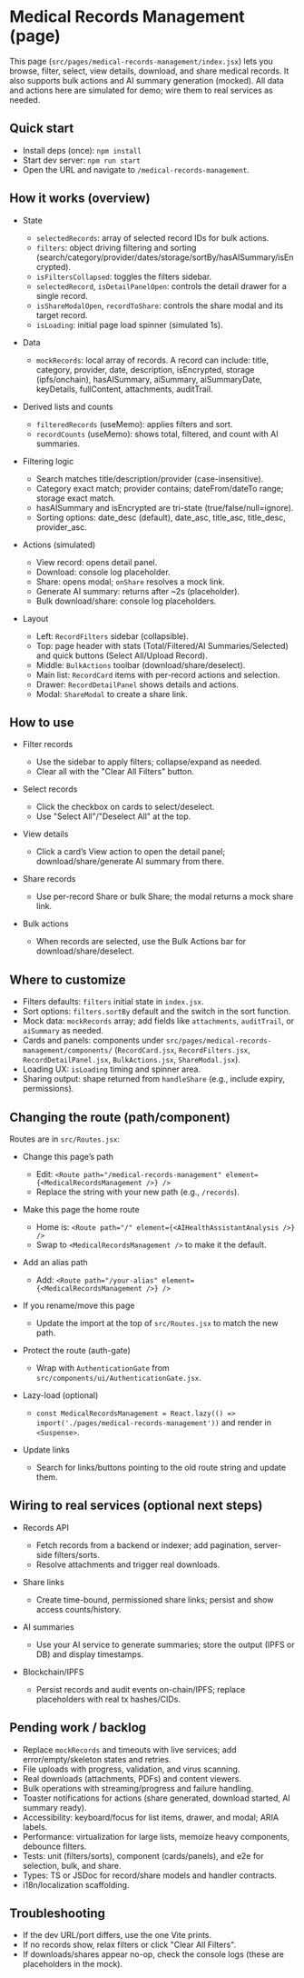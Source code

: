 # Medical Records Management (page)

This page (`src/pages/medical-records-management/index.jsx`) lets you browse, filter, select, view details, download, and share medical records. It also supports bulk actions and AI summary generation (mocked). All data and actions here are simulated for demo; wire them to real services as needed.

## Quick start

- Install deps (once): `npm install`
- Start dev server: `npm run start`
- Open the URL and navigate to `/medical-records-management`.

## How it works (overview)

- State
  - `selectedRecords`: array of selected record IDs for bulk actions.
  - `filters`: object driving filtering and sorting (search/category/provider/dates/storage/sortBy/hasAISummary/isEncrypted).
  - `isFiltersCollapsed`: toggles the filters sidebar.
  - `selectedRecord`, `isDetailPanelOpen`: controls the detail drawer for a single record.
  - `isShareModalOpen`, `recordToShare`: controls the share modal and its target record.
  - `isLoading`: initial page load spinner (simulated 1s).

- Data
  - `mockRecords`: local array of records. A record can include: title, category, provider, date, description, isEncrypted, storage (ipfs/onchain), hasAISummary, aiSummary, aiSummaryDate, keyDetails, fullContent, attachments, auditTrail.

- Derived lists and counts
  - `filteredRecords` (useMemo): applies filters and sort.
  - `recordCounts` (useMemo): shows total, filtered, and count with AI summaries.

- Filtering logic
  - Search matches title/description/provider (case-insensitive).
  - Category exact match; provider contains; dateFrom/dateTo range; storage exact match.
  - hasAISummary and isEncrypted are tri-state (true/false/null=ignore).
  - Sorting options: date_desc (default), date_asc, title_asc, title_desc, provider_asc.

- Actions (simulated)
  - View record: opens detail panel.
  - Download: console log placeholder.
  - Share: opens modal; `onShare` resolves a mock link.
  - Generate AI summary: returns after ~2s (placeholder).
  - Bulk download/share: console log placeholders.

- Layout
  - Left: `RecordFilters` sidebar (collapsible).
  - Top: page header with stats (Total/Filtered/AI Summaries/Selected) and quick buttons (Select All/Upload Record).
  - Middle: `BulkActions` toolbar (download/share/deselect).
  - Main list: `RecordCard` items with per-record actions and selection.
  - Drawer: `RecordDetailPanel` shows details and actions.
  - Modal: `ShareModal` to create a share link.

## How to use

- Filter records
  - Use the sidebar to apply filters; collapse/expand as needed.
  - Clear all with the "Clear All Filters" button.

- Select records
  - Click the checkbox on cards to select/deselect.
  - Use "Select All"/"Deselect All" at the top.

- View details
  - Click a card’s View action to open the detail panel; download/share/generate AI summary from there.

- Share records
  - Use per-record Share or bulk Share; the modal returns a mock share link.

- Bulk actions
  - When records are selected, use the Bulk Actions bar for download/share/deselect.

## Where to customize

- Filters defaults: `filters` initial state in `index.jsx`.
- Sort options: `filters.sortBy` default and the switch in the sort function.
- Mock data: `mockRecords` array; add fields like `attachments`, `auditTrail`, or `aiSummary` as needed.
- Cards and panels: components under `src/pages/medical-records-management/components/` (`RecordCard.jsx`, `RecordFilters.jsx`, `RecordDetailPanel.jsx`, `BulkActions.jsx`, `ShareModal.jsx`).
- Loading UX: `isLoading` timing and spinner area.
- Sharing output: shape returned from `handleShare` (e.g., include expiry, permissions).

## Changing the route (path/component)

Routes are in `src/Routes.jsx`:

- Change this page’s path
  - Edit: `<Route path="/medical-records-management" element={<MedicalRecordsManagement />} />`
  - Replace the string with your new path (e.g., `/records`).

- Make this page the home route
  - Home is: `<Route path="/" element={<AIHealthAssistantAnalysis />} />`
  - Swap to `<MedicalRecordsManagement />` to make it the default.

- Add an alias path
  - Add: `<Route path="/your-alias" element={<MedicalRecordsManagement />} />`

- If you rename/move this page
  - Update the import at the top of `src/Routes.jsx` to match the new path.

- Protect the route (auth-gate)
  - Wrap with `AuthenticationGate` from `src/components/ui/AuthenticationGate.jsx`.

- Lazy-load (optional)
  - `const MedicalRecordsManagement = React.lazy(() => import('./pages/medical-records-management'))` and render in `<Suspense>`.

- Update links
  - Search for links/buttons pointing to the old route string and update them.

## Wiring to real services (optional next steps)

- Records API
  - Fetch records from a backend or indexer; add pagination, server-side filters/sorts.
  - Resolve attachments and trigger real downloads.

- Share links
  - Create time-bound, permissioned share links; persist and show access counts/history.

- AI summaries
  - Use your AI service to generate summaries; store the output (IPFS or DB) and display timestamps.

- Blockchain/IPFS
  - Persist records and audit events on-chain/IPFS; replace placeholders with real tx hashes/CIDs.

## Pending work / backlog

- Replace `mockRecords` and timeouts with live services; add error/empty/skeleton states and retries.
- File uploads with progress, validation, and virus scanning.
- Real downloads (attachments, PDFs) and content viewers.
- Bulk operations with streaming/progress and failure handling.
- Toaster notifications for actions (share generated, download started, AI summary ready).
- Accessibility: keyboard/focus for list items, drawer, and modal; ARIA labels.
- Performance: virtualization for large lists, memoize heavy components, debounce filters.
- Tests: unit (filters/sorts), component (cards/panels), and e2e for selection, bulk, and share.
- Types: TS or JSDoc for record/share models and handler contracts.
- i18n/localization scaffolding.

## Troubleshooting

- If the dev URL/port differs, use the one Vite prints.
- If no records show, relax filters or click "Clear All Filters".
- If downloads/shares appear no-op, check the console logs (these are placeholders in the mock).
